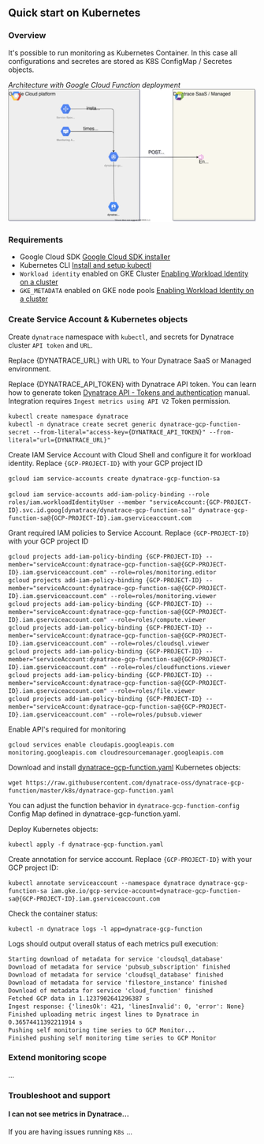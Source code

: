 ## Quick start on Kubernetes

### Overview
It's possible to run monitoring as Kubernetes Container. In this case all configurations and secretes are stored as K8S ConfigMap / Secretes objects. 

*Architecture with Google Cloud Function deployment*
![GKE Container Architecture](/img/architecture-k8s.svg)


### Requirements 
* Google Cloud SDK [Google Cloud SDK installer](https://cloud.google.com/sdk/docs/downloads-interactive#linux)
* Kubernetes CLI [Install and setup kubectl](https://kubernetes.io/docs/tasks/tools/install-kubectl/) 
* `Workload identity` enabled on GKE Cluster [Enabling Workload Identity on a cluster](https://cloud.google.com/kubernetes-engine/docs/how-to/workload-identity#enable_on_cluster)
* `GKE_METADATA` enabled on GKE node pools [Enabling Workload Identity on a cluster](https://cloud.google.com/kubernetes-engine/docs/how-to/workload-identity#enable_on_cluster)

### Create Service Account & Kubernetes objects
Create `dynatrace` namespace with `kubectl`, and secrets for Dynatrace cluster `API token` and `URL`. 

Replace {DYNATRACE_URL} with URL to Your Dynatrace SaaS or Managed environment.

Replace {DYNATRACE_API_TOKEN} with  Dynatrace API token. You can learn how to generate token [Dynatrace API - Tokens and authentication](https://www.dynatrace.com/support/help/dynatrace-api/basics/dynatrace-api-authentication) manual. Integration requires `Ingest metrics using API V2` Token permission.
```
kubectl create namespace dynatrace
kubectl -n dynatrace create secret generic dynatrace-gcp-function-secret --from-literal="access-key={DYNATRACE_API_TOKEN}" --from-literal="url={DYNATRACE_URL}"
```

Create IAM Service Account with Cloud Shell and configure it for workload identity. Replace `{GCP-PROJECT-ID}` with your GCP project ID

```
gcloud iam service-accounts create dynatrace-gcp-function-sa

gcloud iam service-accounts add-iam-policy-binding --role roles/iam.workloadIdentityUser --member "serviceAccount:{GCP-PROJECT-ID}.svc.id.goog[dynatrace/dynatrace-gcp-function-sa]" dynatrace-gcp-function-sa@{GCP-PROJECT-ID}.iam.gserviceaccount.com
```

Grant required IAM policies to Service Account. Replace `{GCP-PROJECT-ID}` with your GCP project ID
```
gcloud projects add-iam-policy-binding {GCP-PROJECT-ID} --member="serviceAccount:dynatrace-gcp-function-sa@{GCP-PROJECT-ID}.iam.gserviceaccount.com" --role=roles/monitoring.editor
gcloud projects add-iam-policy-binding {GCP-PROJECT-ID} --member="serviceAccount:dynatrace-gcp-function-sa@{GCP-PROJECT-ID}.iam.gserviceaccount.com" --role=roles/monitoring.viewer
gcloud projects add-iam-policy-binding {GCP-PROJECT-ID} --member="serviceAccount:dynatrace-gcp-function-sa@{GCP-PROJECT-ID}.iam.gserviceaccount.com" --role=roles/compute.viewer
gcloud projects add-iam-policy-binding {GCP-PROJECT-ID} --member="serviceAccount:dynatrace-gcp-function-sa@{GCP-PROJECT-ID}.iam.gserviceaccount.com" --role=roles/cloudsql.viewer
gcloud projects add-iam-policy-binding {GCP-PROJECT-ID} --member="serviceAccount:dynatrace-gcp-function-sa@{GCP-PROJECT-ID}.iam.gserviceaccount.com" --role=roles/cloudfunctions.viewer
gcloud projects add-iam-policy-binding {GCP-PROJECT-ID} --member="serviceAccount:dynatrace-gcp-function-sa@{GCP-PROJECT-ID}.iam.gserviceaccount.com" --role=roles/file.viewer
gcloud projects add-iam-policy-binding {GCP-PROJECT-ID} --member="serviceAccount:dynatrace-gcp-function-sa@{GCP-PROJECT-ID}.iam.gserviceaccount.com" --role=roles/pubsub.viewer
```

Enable API's required for monitoring
```
gcloud services enable cloudapis.googleapis.com monitoring.googleapis.com cloudresourcemanager.googleapis.com
```


Download and install [dynatrace-gcp-function.yaml](k8s/dynatrace-gcp-function.yaml) Kubernetes objects:
```
wget https://raw.githubusercontent.com/dynatrace-oss/dynatrace-gcp-function/master/k8s/dynatrace-gcp-function.yaml
```
You can adjust the function behavior in `dynatrace-gcp-function-config` Config Map defined in dynatrace-gcp-function.yaml. 

Deploy Kubernetes objects:
```
kubectl apply -f dynatrace-gcp-function.yaml
```

Create annotation for service account. Replace `{GCP-PROJECT-ID}` with your GCP project ID:
```
kubectl annotate serviceaccount --namespace dynatrace dynatrace-gcp-function-sa iam.gke.io/gcp-service-account=dynatrace-gcp-function-sa@{GCP-PROJECT-ID}.iam.gserviceaccount.com
```

Check the container status:
```
kubectl -n dynatrace logs -l app=dynatrace-gcp-function
```
Logs should output overall status of each metrics pull execution:
```
Starting download of metadata for service 'cloudsql_database'
Download of metadata for service 'pubsub_subscription' finished
Download of metadata for service 'cloudsql_database' finished
Download of metadata for service 'filestore_instance' finished
Download of metadata for service 'cloud_function' finished
Fetched GCP data in 1.1237902641296387 s
Ingest response: {'linesOk': 421, 'linesInvalid': 0, 'error': None}
Finished uploading metric ingest lines to Dynatrace in 0.36574411392211914 s
Pushing self monitoring time series to GCP Monitor...
Finished pushing self monitoring time series to GCP Monitor
```


### Extend monitoring scope
...

### Troubleshoot and support
#### I can not see metrics in Dynatrace...
If you are having issues running `K8s`
...